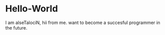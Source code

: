 # Hello-World
 
 I am alseTalociN, hii from me. want to become a succesful programmer in the future.
